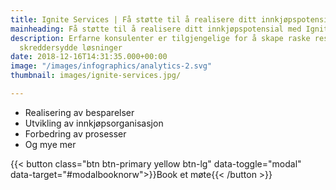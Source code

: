 ```yaml
---
title: Ignite Services | Få støtte til å realisere ditt innkjøpspotensial
mainheading: Få støtte til å realisere ditt innkjøpspotensial med Ignite
description: Erfarne konsulenter er tilgjengelige for å skape raske resultater gjennom
  skreddersydde løsninger
date: 2018-12-16T14:31:35.000+00:00
image: "/images/infographics/analytics-2.svg"
thumbnail: images/ignite-services.jpg/

---
```

<ul class="fa-ul">
<li><span class="fa-li"><i class="fas fa-hand-holding-usd" style="color: #ebaf41;"></i></span>Realisering av besparelser​</li>
<li><span class="fa-li"><i class="fas fa-sitemap" style=" color: #ebaf41;"></i></span>Utvikling av innkjøpsorganisasjon​</li>
<li><span class="fa-li"><i class="fas fa-chart-line" style="color: #ebaf41;"></i></span>Forbedring av prosesser​</li>
<li><span class="fa-li"><i class="fas fa-list-alt" style="color: #ebaf41;"></i></span>Og mye mer</li>
</ul>

{{< button class="btn btn-primary yellow btn-lg" data-toggle="modal" data-target="#modalbooknorw">}}Book et møte{{< /button >}}